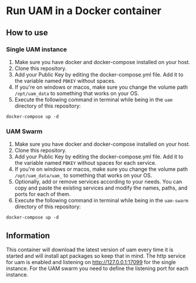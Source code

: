 # Run UAM in a Docker container

## How to use
### Single UAM instance
1. Make sure you have docker and docker-compose installed on your host.
2. Clone this repository.
3. Add your Public Key by editing the docker-compose.yml file. Add it to the variable named `PBKEY` without spaces.
4. If you're on windows or macos, make sure you change the volume path `/opt/uam_data` to something that works on your OS.
5. Execute the following command in terminal while being in the `uam` directory of this repository:

```docker-compose up -d```

### UAM Swarm
1. Make sure you have docker and docker-compose installed on your host.
2. Clone this repository.
3. Add your Public Key by editing the docker-compose.yml file. Add it to the variable named `PBKEY` without spaces for each service.
4. If you're on windows or macos, make sure you change the volume path `/opt/uam_data/uam_` to something that works on your OS.
5. Optionally, add or remove services according to your needs. You can copy and paste the existing services and modify the names, paths, and ports for each of them.
6. Execute the following command in terminal while being in the `uam-swarm` directory of this repository:

```docker-compose up -d```

## Information
This container will download the latest version of uam every time it is started and will install apt packages so keep that in mind.
The http service for uam is enabled and listening on http://127.0.0.1:17099 for the single instance. For the UAM swarm you need to define the listening port for each instance.
